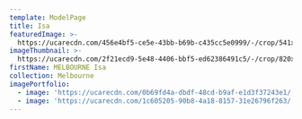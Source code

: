```yaml
---
template: ModelPage
title: Isa
featuredImage: >-
  https://ucarecdn.com/456e4bf5-ce5e-43bb-b69b-c435cc5e0999/-/crop/541x338/0,142/-/preview/
imageThumbnail: >-
  https://ucarecdn.com/2f21ecd9-5e48-4406-bbf5-ed62386491c5/-/crop/820x960/109,0/-/preview/
firstName: MELBOURNE Isa
collection: Melbourne
imagePortfolio:
  - image: 'https://ucarecdn.com/0b69fd4a-dbdf-48cd-b9af-e1d3f37243e1/'
  - image: 'https://ucarecdn.com/1c605205-90b8-4a18-8157-31e26796f263/'
---
```


